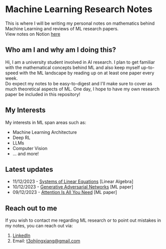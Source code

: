 # Machine Learning Research Notes

This is where I will be writing my personal notes on mathematics behind Machine Learning and reviews of ML research papers. \
View notes on Notion [here](https://boiling-aftermath-44e.notion.site/Machine-Learning-Research-5d73301ae1394acf8f3828d44d4b0fe2?pvs=4)

## Who am I and why am I doing this?

Hi, I am a university student involved in AI research. I plan to get familiar with the mathematical concepts behind ML and also keep myself up-to-speed with the ML landscape by reading up on at least one paper every week. \
Do expect my notes to be easy-to-digest and I'll make sure to cover as much theoretical aspects of ML.
One day, I hope to have my own research paper be included in this repository!

## My Interests

My interests in ML span areas such as:
* Machine Learning Architecture
* Deep RL
* LLMs
* Computer Vision
* ... and more!

## Latest updates

- 11/12/2023 - [Systems of Linear Equations](https://github.com/JaydenTeoh/ML-research/tree/main/Mathematics%20for%20ML/Linear%20Algebra/System%20of%20Linear%20Equations) [Linear Algebra]
- 10/12/2023 - [Generative Adversarial Networks](https://github.com/JaydenTeoh/ML-research/tree/main/ML%20Papers%20Explained/Generative%20Models/Generative%20Adversarial%20Networks) [ML paper]
- 09/12/2023 - [Attention Is All You Need](https://github.com/JaydenTeoh/ML-research/tree/main/ML%20Papers%20Explained/Natural%20Language%20Processing/Attention%20Is%20All%20You%20Need) [ML paper]

## Reach out to me

If you wish to contact me regarding ML research or to point out mistakes in my notes, you can reach out via:
1. [LinkedIn](https://www.linkedin.com/in/jayden-teoh/)
2. Email: t3ohjingxiang@gmail.com
